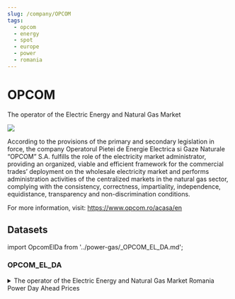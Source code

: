 ```yaml
---
slug: /company/OPCOM
tags:
  - opcom
  - energy
  - spot
  - europe
  - power
  - romania
---
```


OPCOM
============================================================

The operator of the Electric Energy and Natural Gas Market

![](/img/data/opcom.jpg)

According to the provisions of the primary and secondary legislation in force, the company Operatorul Pietei de Energie Electrica si Gaze Naturale “OPCOM” S.A. fulfills the role of the electricity market administrator, providing an organized, viable and efficient framework for the commercial trades’ deployment on the wholesale electricity market and performs administration activities of the centralized markets in the natural gas sector, complying with the consistency, correctness, impartiality, independence, equidistance, transparency and non-discrimination conditions.

For more information, visit: https://www.opcom.ro/acasa/en

## Datasets 

import OpcomElDa from '../power-gas/_OPCOM_EL_DA.md';

### OPCOM_EL_DA
<details>
<summary>The operator of the Electric Energy and Natural Gas Market Romania Power Day Ahead Prices</summary>
<OpcomElDa/>
</details>